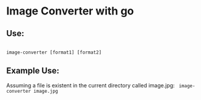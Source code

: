 # Image Converter with go

## Use:
<code>
image-converter [format1] [format2]
</code>

## Example Use:
Assuming a file is existent in the current directory called image.jpg:
<code>
image-converter image.jpg